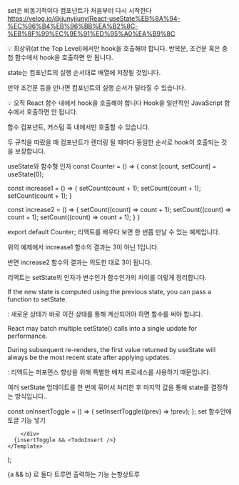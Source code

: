 set은 비동기적이다
컴포넌트가 처음부터 다시 시작한다
https://velog.io/@jjunyjjuny/React-useState%EB%8A%94-%EC%96%B4%EB%96%BB%EA%B2%8C-%EB%8F%99%EC%9E%91%ED%95%A0%EA%B9%8C

💡 최상위(at the Top Level)에서만 hook을 호출해야 합니다.
반복문, 조건문 혹은 중첩 함수에서 hook을 호출하면 안 됩니다.

state는 컴포넌트의 실행 순서대로 배열에 저장될 것입니다.

만약 조건문 등을 만나면 컴포넌트의 실행 순서가 달라질 수 있습니다.

💡 오직 React 함수 내에서 hook을 호출해야 합니다
Hook을 일반적인 JavaScript 함수에서 호출하면 안 됩니다.

함수 컴포넌트, 커스텀 훅 내에서만 호출할 수 있습니다.

두 규칙을 따랐을 때 컴포넌트가 렌더링 될 때마다 동일한 순서로 hook이 호출되는 것을 보장합니다.

useState와 함수형 인자
const Counter = () => {
const [count, setCount] = useState(0);

const increase1 = () => {
setCount(count + 1);
setCount(count + 1);
setCount(count + 1);
}

const increase2 = () => {
setCount((count) => count + 1);
setCount((count) => count + 1);
setCount((count) => count + 1);
}
}

export default Counter;
리액트를 배우다 보면 한 번쯤 만날 수 있는 예제입니다.

위의 예제에서 increase1 함수의 결과는 3이 아닌 1입니다.

반면 increase2 함수의 결과는 의도한 대로 3이 됩니다.

리액트는 setState의 인자가 변수인가 함수인가의 차이를 이렇게 정리합니다.

If the new state is computed using the previous state, you can pass a function to setState.

: 새로운 상태가 바로 이전 상태를 통해 계산되어야 하면 함수를 써야 합니다.

React may batch multiple setState() calls into a single update for performance.

During subsequent re-renders, the first value returned by useState will always be the most recent state after applying updates.

: 리액트는 퍼포먼스 향상을 위해 특별한 배치 프로세스를 사용하기 때문입니다.

여러 setState 업데이트를 한 번에 묶어서 처리한 후 마지막 값을 통해 state를 결정하는 방식입니다..

const onInsertToggle = () => {
setInsertToggle((prev) => !prev);
};
set 함수안에 토글 기능 넣기

        </div>
      {insertToggle && <TodoInsert />}
    </Template>

);

{a && b} 로 둘다 트루면 출력하는 기능 <TodoInsert> 는항상트루
